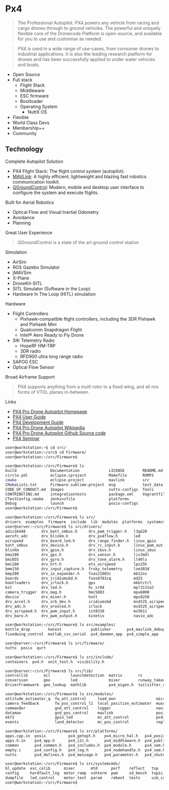 # Px4

> The Professional Autopilot. PX4 powers any vehicle from racing and cargo drones through to ground vehicles. The powerful and uniquely flexible core of the Dronecode Platform is open-source, and available for you to use and customise as needed.

> PX4 is used in a wide range of use-cases, from consumer drones to industrial applications. It is also the leading research platform for drones and has been successfully applied to under water vehicles and boats.

- Open Source
- Full stack
  - Flight Stack
  -  Middleware
  - ESC firmware
  - Bootloader
  - Operating System
    -  NuttX OS
- Flexible
- World Class Devs
- Membership++
- Community

## Technology

Complete Autopilot Solution

- PX4 Flight Stack: The flight control system (autopilot).
- [MAVLink](https://mavlink.io/en/): A highly efficient, lightweight and blazing fast robotics communication toolkit.
- [QGroundControl](http://qgroundcontrol.com/): Modern, mobile and desktop user interface to configure the system and execute flights.

Built for Aerial Robotics

- Optical Flow and Visual Inertial Odometry
- Avoidance
- Planning

Great User Experience

> QGroundControl is a state of the art ground control station

Simulation

- AirSim
- ROS Gazebo Simulator
- jMAVSim
- X-Plane
- DroneKit-SITL
- SITL Simulator (Software in the Loop)
- Hardware In The Loop (HITL) simulation

Hardware

- Flight Controllers
  - Pixhawk-compatible flight controllers, including the 3DR Pixhawk and Pixhawk Mini
  - Qualcomm Snapdragon Flight
  - Intel® Aero Ready to Fly Drone
- SIK Telemetry Radio
  - HopeRF HM-TRP
  - 3DR radio
  - RFD900 ultra long range radio
- SAPOG ESC
- Optical Flow Sensor

Broad Airframe Support

> PX4 supports anything from a multi rotor to a fixed wing, and all mix forms of VTOL planes in-between.

Links

- [PX4 Pro Drone Autopilot Homepage](http://px4.io/) 
- [PX4 User Guide](https://docs.px4.io/en/)
- [PX4 Development Guide](https://dev.px4.io/en/)
- [PX4 Pro Drone Autopilot Wikipedia](https://en.wikipedia.org/wiki/PX4_autopilot)
- [PX4 Pro Drone Autopilot Github Source code](https://github.com/px4)
- [PX4 Seminar](https://www.slideshare.net/narnars0/02-px4-seminaroam)

```sh
user@workstation:~$ cd src/
user@workstation:~/src$ cd Firmware/
user@workstation:~/src/Firmware$ 
```

```sh
user@workstation:~/src/Firmware$ ls
build               Documentation             LICENSE        README.md
circle.yml          eclipse.cproject          Makefile       ROMFS
cmake               eclipse.project           mavlink        src
CMakeLists.txt      Firmware.sublime-project  msg            test_data
CODE_OF_CONDUCT.md  Images                    nuttx-configs  Tools
CONTRIBUTING.md     integrationtests          package.xml    Vagrantfile
CTestConfig.cmake   Jenkinsfile               platforms
Debug               launch                    posix-configs
user@workstation:~/src/Firmware$ 
```

```sh
user@workstation:~/src/Firmware$ ls src/
drivers  examples  firmware  include  lib  modules  platforms  systemcmds
user@server:~/src/Firmware$ ls src/drivers/
adis16448       drv_batt_smbus.h     drv_pwm_trigger.h   l3gd20           navio_rgbled       sdp3x_airspeed
aerofc_adc      drv_blinkm.h         drv_px4flow.h       led              navio_sysfs_rc_in  sf0x
airspeed        drv_board_led.h      drv_range_finder.h  linux_gpio       ocpoc_adc          sf1xx
batt_smbus      drv_device.h         drv_rc_input.h      linux_pwm_out    oreoled            snapdragon_pwm_out
blinkm          drv_gpio.h           drv_sbus.h          linux_sbus       pca8574            snapdragon_rc_pwm
bma180          drv_gps.h            drv_sensor.h        lis3mdl          pca9685            spektrum_rc
bmi055          drv_gyro.h           drv_tone_alarm.h    ll40ls           protocol_splitter  srf02
bmi160          drv_hrt.h            ets_airspeed        lps25h           pwm_input          srf02_i2c
bmm150          drv_input_capture.h  frsky_telemetry     lsm303d          pwm_out_rc_in      stm32
bmp280          drv_io_expander.h    fxas21002c          mb12xx           pwm_out_sim        tap_esc
boards          drv_iridiumsbd.h     fxos8701cq          md25             px4flow            teraranger
bootloaders     drv_irlock.h         gps                 mkblctrl         px4fmu             test_ppm
bst             drv_led.h            hc_sr04             mpl3115a2        px4io              ulanding
camera_trigger  drv_mag.h            hmc5883             mpu6000          qshell             vmount
device          drv_mixer.h          hott                mpu9250          rgbled
drv_accel.h     drv_orb_dev.h        iridiumsbd          ms4525_airspeed  rgbled_pwm
drv_adc.h       drv_oreoled.h        irlock              ms5525_airspeed  roboclaw
drv_airspeed.h  drv_pwm_input.h      ist8310             ms5611           rpi_rc_in
drv_baro.h      drv_pwm_output.h     kinetis             navio_adc        samv7
```

```sh
user@workstation:~/src/Firmware$ ls src/examples/
bottle_drop        hwtest             publisher       px4_mavlink_debug  rover_steering_control  subscriber
fixedwing_control  matlab_csv_serial  px4_daemon_app  px4_simple_app     segway                  uuv_example_app
```

```sh
user@server:~/src/Firmware$ ls src/firmware/
nuttx  posix  qurt
```

```sh
user@workstation:~/src/Firmware$ ls src/include/
containers  px4.h  unit_test.h  visibility.h
```

```sh
user@server:~/src/Firmware$ ls src/lib/
controllib       ecl         launchdetection  matrix       rc                   terrain_estimation
conversion       geo         led              mixer        runway_takeoff       version
DriverFramework  geo_lookup  mathlib          px4_eigen.h  tailsitter_recovery
```

```sh
user@workstation:~/src/Firmware$ ls src/modules/
attitude_estimator_q  fw_att_control     load_mon                  micrortps_bridge         sdlog2     uavcanesc
camera_feedback       fw_pos_control_l1  local_position_estimator  muorb                    sensors    uavcannode
commander             gnd_att_control    logger                    navigator                simulator  uORB
dataman               gnd_pos_control    mavlink                   position_estimator_inav  syslink    vtol_att_control
ekf2                  gpio_led           mc_att_control            px4iofirmware            systemlib
events                land_detector      mc_pos_control            replay                   uavcan
```

```sh
user@workstation:~/src/Firmware$ ls src/platforms/
apps.cpp.in  posix          px4_getopt.h    px4_micro_hal.h   px4_posix.h      px4_spi.h         qurt
apps.h.in    px4_app.h      px4_i2c.h       px4_middleware.h  px4_publisher.h  px4_subscriber.h  ros
common       px4_common.h   px4_includes.h  px4_module.h      px4_sem.h        px4_tasks.h       shmem.h
empty.c      px4_config.h   px4_log.h       px4_nodehandle.h  px4_sem.hpp      px4_time.h
nuttx        px4_defines.h  px4_message.h   px4_parameter.h   px4_shutdown.h   px4_workqueue.h
```

```sh
user@workstation:~/src/Firmware$ ls src/systemcmds/
bl_update  esc_calib      mixer       mtd      perf    reflect   top             ver
config     hardfault_log  motor_ramp  nshterm  pwm     sd_bench  topic_listener
dumpfile   led_control    motor_test  param    reboot  tests     usb_connected
user@workstation:~/src/Firmware$ 
```